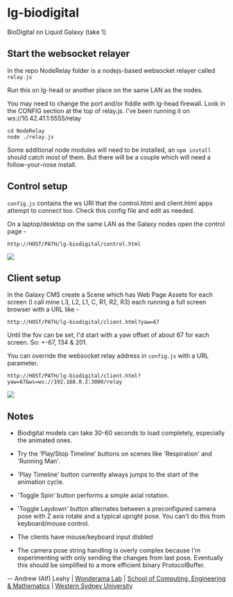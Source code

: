 # lg-biodigital

BioDigital on Liquid Galaxy (take 1)

## Start the websocket relayer

In the repo NodeRelay folder is a nodejs-based websocket relayer called ```relay.js```

Run this on lg-head or another place on the same LAN as the nodes.

You may need to change the port and/or fiddle with lg-head firewall. Look in the CONFIG section at the top of relay.js.
I've been running it on ws://10.42.41.1:5555/relay

```
cd NodeRelay
node ./relay.js
```

Some additional node modules will need to be installed, an ```npm install``` should catch most of them.
But there will be a couple which will need a follow-your-nose install.

## Control setup

```config.js``` contains the ws URI that the control.html and client.html apps attempt to connect too.
Check this config file and edit as needed.

On a laptop/desktop on the same LAN as the Galaxy nodes open the control page -

```
http://HOST/PATH/lg-biodigital/control.html
```

![](README/BioControl2.jpg)

## Client setup

In the Galaxy CMS create a Scene which has Web Page Assets for each screen (I call mine L3, L2, L1, C, R1, R2, R3) each running a full screen browser with a URL like -

```
http://HOST/PATH/lg-biodigital/client.html?yaw=67
```

Until the fov can be set, I'd start with a yaw offset of about 67 for each screen. So: +-67, 134 & 201.

You can override the websocket relay address in ```config.js``` with a URL parameter.

``` 
http://HOST/PATH/lg-biodigital/client.html?yaw=67&ws=ws://192.168.0.2:3000/relay
```

![](README/BioClient1.jpg)

## Notes

* Biodigital models can take 30-60 seconds to load completely, especially the animated ones.

* Try the 'Play/Stop Timeline' buttons on scenes like 'Respiration' and 'Running Man'.

* 'Play Timeline' button currently always jumps to the start of the animation cycle.

* 'Toggle Spin' button performs a simple axial rotation.

* 'Toggle Laydown' button alternates between a preconfigured camera pose with Z axis rotate and a typical upright pose. You can't do this from keyboard/mouse control.

* The clients have mouse/keyboard input disbled

* The camera pose string handling is overly complex because I'm experimenting with only sending the changes from last pose. Eventually this should be simplified to a more efficient binary ProtocolBuffer.

-- 
Andrew (Alf) Leahy | [Wonderama Lab](http://wonderama.scem.ws) | [School of Computing, Engineering & Mathematics](https://www.westernsydney.edu.au/scem/school_of_computing_engineering_and_mathematics) | [Western Sydney University](https://www.westernsydney.edu.au/)
